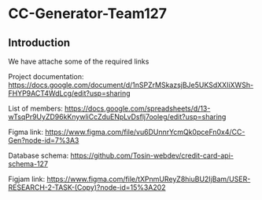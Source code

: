 # CC-Generator-Team127

## Introduction

We have attache some of the required links

Project documentation: https://docs.google.com/document/d/1nSPZrMSkazsjBJe5UKSdXXIiXWSh-FHYP9ACT4WdLcg/edit?usp=sharing

List of members: https://docs.google.com/spreadsheets/d/13-wTsqPr9UyZD96kKnywliCcZduENpLvDsflj7ooleg/edit?usp=sharing

Figma link: https://www.figma.com/file/vu6DUnnrYcmQk0pceFn0x4/CC-Gen?node-id=7%3A3

Database schema: https://github.com/Tosin-webdev/credit-card-api-schema-127

Figjam link: https://www.figma.com/file/tXPnmUReyZ8hiuBU2IjBam/USER-RESEARCH-2-TASK-(Copy)?node-id=15%3A202
